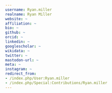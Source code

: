 ```yaml
---
username: Ryan.miller
realname: Ryan Miller
website: ~
affiliation: ~
bio: ~
github: ~
orcid: ~
linkedin: ~
googlescholar: ~
wikidata: ~
twitter: ~
mastodon-url: ~
meta: ~
instagram: ~
redirect_from:
- /index.php/User:Ryan.miller
- /index.php/Special:Contributions/Ryan.miller
---
```

